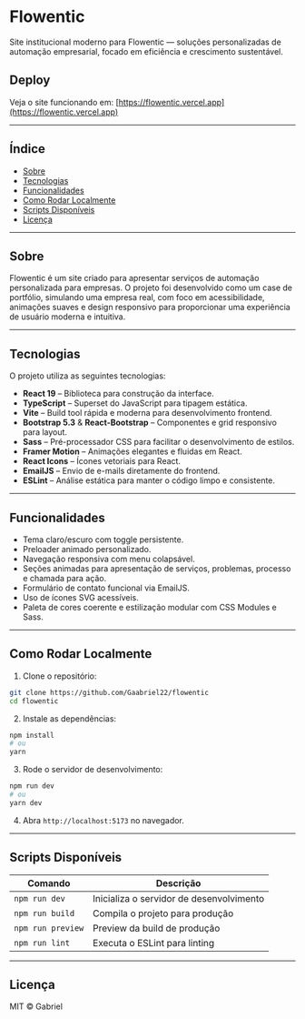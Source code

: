 # Flowentic

Site institucional moderno para Flowentic — soluções personalizadas de automação empresarial, focado em eficiência e crescimento sustentável.

## Deploy

Veja o site funcionando em: [https://flowentic.vercel.app](https://flowentic.vercel.app)

---

## Índice

- [Sobre](#sobre)
- [Tecnologias](#tecnologias)
- [Funcionalidades](#funcionalidades)
- [Como Rodar Localmente](#como-rodar-localmente)
- [Scripts Disponíveis](#scripts-disponíveis)
- [Licença](#licença)

---

## Sobre

Flowentic é um site criado para apresentar serviços de automação personalizada para empresas. O projeto foi desenvolvido como um case de portfólio, simulando uma empresa real, com foco em acessibilidade, animações suaves e design responsivo para proporcionar uma experiência de usuário moderna e intuitiva.

---

## Tecnologias

O projeto utiliza as seguintes tecnologias:

- **React 19** – Biblioteca para construção da interface.
- **TypeScript** – Superset do JavaScript para tipagem estática.
- **Vite** – Build tool rápida e moderna para desenvolvimento frontend.
- **Bootstrap 5.3** & **React-Bootstrap** – Componentes e grid responsivo para layout.
- **Sass** – Pré-processador CSS para facilitar o desenvolvimento de estilos.
- **Framer Motion** – Animações elegantes e fluidas em React.
- **React Icons** – Ícones vetoriais para React.
- **EmailJS** – Envio de e-mails diretamente do frontend.
- **ESLint** – Análise estática para manter o código limpo e consistente.

---

## Funcionalidades

- Tema claro/escuro com toggle persistente.
- Preloader animado personalizado.
- Navegação responsiva com menu colapsável.
- Seções animadas para apresentação de serviços, problemas, processo e chamada para ação.
- Formulário de contato funcional via EmailJS.
- Uso de ícones SVG acessíveis.
- Paleta de cores coerente e estilização modular com CSS Modules e Sass.

---

## Como Rodar Localmente

1. Clone o repositório:

```bash
git clone https://github.com/Gaabriel22/flowentic
cd flowentic
```

2. Instale as dependências:

```bash
npm install
# ou
yarn
```

3. Rode o servidor de desenvolvimento:

```bash
npm run dev
# ou
yarn dev
```

4. Abra `http://localhost:5173` no navegador.

---

## Scripts Disponíveis

| Comando           | Descrição                                |
| ----------------- | ---------------------------------------- |
| `npm run dev`     | Inicializa o servidor de desenvolvimento |
| `npm run build`   | Compila o projeto para produção          |
| `npm run preview` | Preview da build de produção             |
| `npm run lint`    | Executa o ESLint para linting            |

---

## Licença

MIT © Gabriel
